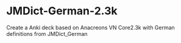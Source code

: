 # JMDict-German-2.3k

Create a Anki deck based on Anacreons VN Core2.3k with German definitions from JMDict_German
